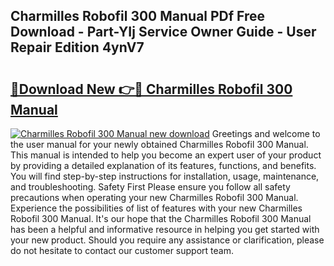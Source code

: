 ## Charmilles Robofil 300 Manual PDf Free Download - Part-YIj Service Owner Guide - User Repair Edition 4ynV7

# <h2><a href="http://bc65914.oget.top/?id=Charmilles+Robofil+300+Manual">🔗Download New 👉🔴 Charmilles Robofil 300 Manual</a></h2>

[![Charmilles Robofil 300 Manual new download](https://i.imgur.com/5g1atiW.png)](http://bc65914.oget.top/?id=Charmilles+Robofil+300+Manual)
Greetings and welcome to the user manual for your newly obtained Charmilles Robofil 300 Manual. This manual is intended to help you become an expert user of your product by providing a detailed explanation of its features, functions, and benefits. You will find step-by-step instructions for installation, usage, maintenance, and troubleshooting. Safety First Please ensure you follow all safety precautions when operating your new Charmilles Robofil 300 Manual. Experience the possibilities of list of features with your new Charmilles Robofil 300 Manual. It's our hope that the Charmilles Robofil 300 Manual has been a helpful and informative resource in helping you get started with your new product. Should you require any assistance or clarification, please do not hesitate to contact our customer support team.
